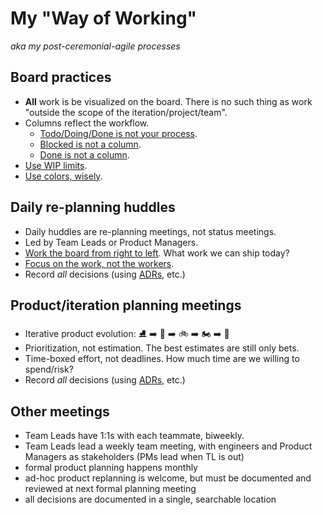 # My "Way of Working"
_aka my post-ceremonial-agile processes_

## Board practices

- **All** work is be visualized on the board. There is no such thing as work "outside the scope of the iteration/project/team".
- Columns reflect the workflow.
	- [Todo/Doing/Done is not your process](https://www.marcusoft.net/2017/02/comments-on-board-practices-2.html).
	- [Blocked is not a column](https://www.marcusoft.net/2017/02/comments-on-board-practices.html).
	- [Done is not a column](https://www.marcusoft.net/2017/02/comments-on-board-practices-3.html).
- [Use WIP limits](https://www.marcusoft.net/2017/02/comments-on-board-practices-5.html).
- [Use colors, wisely](https://www.marcusoft.net/2017/02/comments-on-board-practices-4.html).

## Daily re-planning huddles

- Daily huddles are re-planning meetings, not status meetings.
- Led by Team Leads or Product Managers.
- [Work the board from right to left](https://www.marcusoft.net/2017/03/comments-on-board-practices-7.html). What work we can ship today?
- [Focus on the work, not the workers](https://www.marcusoft.net/2017/02/comments-on-board-practices-6.html).
- Record *all* decisions (using [ADRs](adrs.md), etc.)

## Product/iteration planning meetings

- Iterative product evolution: :ice_skate: :arrow_right: :kick_scooter: :arrow_right: :bike: :arrow_right: :motorcycle: :arrow_right: :car:
- Prioritization, not estimation. The best estimates are still only bets.
- Time-boxed effort, not deadlines. How much time are we willing to spend/risk?
- Record *all* decisions (using [ADRs](adrs.md), etc.)

## Other meetings

- Team Leads have 1:1s with each teammate, biweekly.
- Team Leads lead a weekly team meeting, with engineers and Product Managers as stakeholders (PMs lead when TL is out)  
- formal product planning happens monthly  
- ad-hoc product replanning is welcome, but must be documented and reviewed at next formal planning meeting  
- all decisions are documented in a single, searchable location
<!--stackedit_data:
eyJoaXN0b3J5IjpbMTI4NzA0NTI4NSw3NzY0MTUyNzIsLTIxMj
IzMDgwMjMsLTQyNjE0OTQ4NSwtOTE1ODYyMzM0LDE4MjI5MjQ4
MzRdfQ==
-->